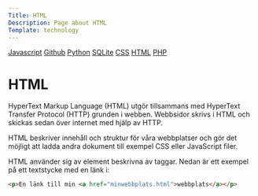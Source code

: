 ```yaml
---
Title: HTML
Description: Page about HTML
Template: technology
---
```


<div class="aside">
    <a href="javascript">Javascript</a>
    <a href="git">Github</a>
    <a href="python">Python</a>
    <a href="sqlite">SQLite</a>
    <a href="css">CSS</a>
    <a href="html">HTML</a>
    <a href="php">PHP</a>
</div>

# HTML

HyperText Markup Language (HTML) utgör tillsammans med HyperText Transfer Protocol (HTTP) grunden i webben. Webbsidor skrivs i HTML och skickas sedan över internet med hjälp av HTTP.

HTML beskriver innehåll och struktur för våra webbplatser och gör det möjligt att ladda andra dokument till exempel CSS eller JavaScript filer.

HTML använder sig av element beskrivna av taggar. Nedan är ett exempel på ett textstycke med en länk i:

```html
<p>En länk till min <a href="minwebbplats.html">webbplats</a></p>
```
